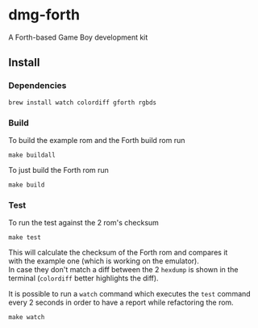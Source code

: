 # dmg-forth

A Forth-based Game Boy development kit

## Install

### Dependencies

```
brew install watch colordiff gforth rgbds
```

### Build

To build the example rom and the Forth build rom run
```
make buildall
```

To just build the Forth rom run

```
make build
```

### Test

To run the test against the 2 rom's checksum
```
make test
```

This will calculate the checksum of the Forth rom and compares it  
with the example one (which is working on the emulator).  
In case they don't match a diff between the 2 `hexdump` is shown in the  
terminal (`colordiff` better highlights the diff).

It is possible to run a `watch` command which executes the `test` command  
every 2 seconds in order to have a report while refactoring the rom.

```
make watch
```
